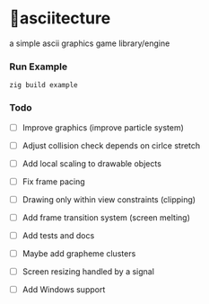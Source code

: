 # 🔺asciitecture
a simple ascii graphics game library/engine

### Run Example
```zig build example```

### Todo
- [ ] Improve graphics (improve particle system)
- [ ] Adjust collision check depends on cirlce stretch
- [ ] Add local scaling to drawable objects
- [ ] Fix frame pacing
- [ ] Drawing only within view constraints (clipping)
- [ ] Add frame transition system (screen melting)
- [ ] Add tests and docs

- [ ] Maybe add grapheme clusters
- [ ] Screen resizing handled by a signal
- [ ] Add Windows support
